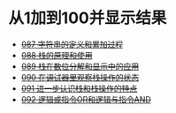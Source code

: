 # 从1加到100并显示结果

* ~~[087 字符串的定义和累加过程](./087/)~~
* ~~[088 栈的原理和使用](./088/)~~
* ~~[089 栈在数位分解和显示中的应用](./089/)~~
* ~~[090 在调试器里观察栈操作的状态](./090/)~~
* ~~[091 进一步认识栈和栈操作的特点](./091/)~~
* ~~[092 逻辑或指令OR和逻辑与指令AND](./092/)~~